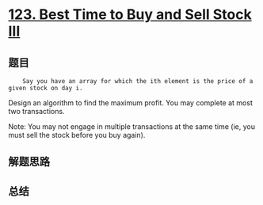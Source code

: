 # [123. Best Time to Buy and Sell Stock III](https://leetcode.com/problems/best-time-to-buy-and-sell-stock-iii/)

## 题目

        Say you have an array for which the ith element is the price of a given stock on day i.

Design an algorithm to find the maximum profit. You may complete at most two transactions.

Note:
You may not engage in multiple transactions at the same time (ie, you must sell the stock before you buy again).
      

## 解题思路


## 总结


